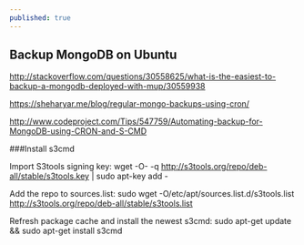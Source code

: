 ```yaml
---
published: true
---
```



## Backup MongoDB on Ubuntu

http://stackoverflow.com/questions/30558625/what-is-the-easiest-to-backup-a-mongodb-deployed-with-mup/30559938

https://sheharyar.me/blog/regular-mongo-backups-using-cron/

http://www.codeproject.com/Tips/547759/Automating-backup-for-MongoDB-using-CRON-and-S-CMD


###Install s3cmd

Import S3tools signing key:
    wget -O- -q http://s3tools.org/repo/deb-all/stable/s3tools.key | sudo apt-key add -

Add the repo to sources.list: 
    sudo wget -O/etc/apt/sources.list.d/s3tools.list http://s3tools.org/repo/deb-all/stable/s3tools.list

Refresh package cache and install the newest s3cmd: 
    sudo apt-get update && sudo apt-get install s3cmd

